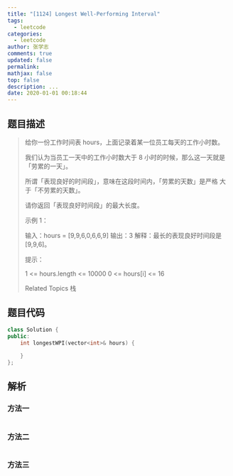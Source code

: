```yaml
---
title: "[1124] Longest Well-Performing Interval"
tags:
  - leetcode
categories:
  - leetcode
author: 张学志
comments: true
updated: false
permalink:
mathjax: false
top: false
description: ...
date: 2020-01-01 00:18:44
---
```


## 题目描述

> 给你一份工作时间表 hours，上面记录着某一位员工每天的工作小时数。 
> 
> 我们认为当员工一天中的工作小时数大于 8 小时的时候，那么这一天就是「劳累的一天」。 
> 
> 所谓「表现良好的时间段」，意味在这段时间内，「劳累的天数」是严格 大于「不劳累的天数」。 
> 
> 请你返回「表现良好时间段」的最大长度。 
> 
> 
> 
> 示例 1： 
> 
> 输入：hours = [9,9,6,0,6,6,9]
> 输出：3
> 解释：最长的表现良好时间段是 [9,9,6]。 
> 
> 
> 
> 提示： 
> 
> 
> 1 <= hours.length <= 10000 
> 0 <= hours[i] <= 16 
> 
> Related Topics 栈

## 题目代码

```cpp
class Solution {
public:
    int longestWPI(vector<int>& hours) {
        
    }
};
```

## 解析

### 方法一

```cpp

```

### 方法二

```cpp

```

### 方法三

```cpp

```

